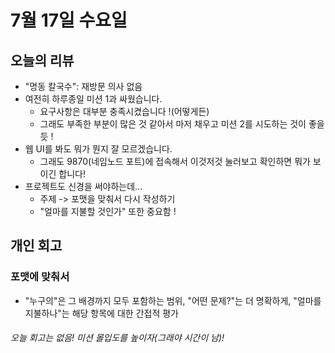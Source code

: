 # 7월 17일 수요일

## 오늘의 리뷰

- "명동 칼국수": 재방문 의사 없음
- 여전히 하루종일 미션 1과 싸웠습니다.
    - 요구사항은 대부분 충족시켰습니다 !(어떻게든)
    - 그래도 부족한 부분이 많은 것 같아서 마저 채우고 미션 2를 시도하는 것이 좋을듯 !
- 웹 UI를 봐도 뭐가 뭔지 잘 모르겠습니다.
    - 그래도 9870(네임노드 포트)에 접속해서 이것저것 눌러보고 확인하면 뭐가 보이긴 합니다! 
- 프로젝트도 신경을 써야하는데...
    - 주제 -> 포맷을 맞춰서 다시 작성하기
    - "얼마를 지불할 것인가" 또한 중요함 !

## 개인 회고

### 포맷에 맞춰서

- "누구의"은 그 배경까지 모두 포함하는 범위, "어떤 문제?"는 더 명확하게, "얼마를 지불하나"는 해당 항목에 대한 간접적 평가


###### 오늘 회고는 없음! 미션 몰입도를 높이자(그래야 시간이 남)!
